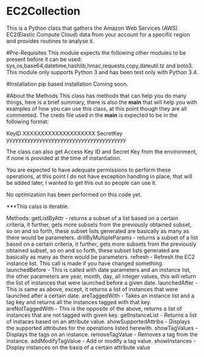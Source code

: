 # EC2Collection
This is a Python class that gathers the Amazon Web Services (AWS) EC2(Elastic Compute Cloud) data from your account for a specific region and provides routines to analyse it.

#Pre-Requisites
This module expects the following other modules to be present before it can be used:
        sys,os,base64,datetime,hashlib,hmac,requests,copy,dateutil.tz and boto3.
This module only supports Python 3 and has been test only with Python 3.4.

#Installation
pip based installation Coming soon.

#About the Methods
This class has methods that can help you do many things, here is a brief summary, there is also the __main__ that will help you with examples of how you can use this class, at this point though they are all commented.
The creds file used in the __main__ is expected to be in the following format:

KeyID   XXXXXXXXXXXXXXXXXXXX
SecretKey       yyyyyyyyyyyyyyyyyyyyyyyyyyyyyyyyyyyyyyyy

The class can also get Access Key ID and Secret Key from the environment, if none is provided at the time of instantiation.

You are expected to have adequate permissions to perform these operations, at this point I do not have exception handling in place, that will be added later, I wanted to get this out so people can use it.

No optimization has been performed on this code yet.

***This calss is iterable.

Methods:
getListByAttr - returns a subset of a list based on a certain criteria,
                it further, gets more subsets from the previously obtained
                subset, so on and so forth, these subset lists generated
                are basically as many as there would be parameters.
drillByMultipleParams - returns a subset of a list based on a certain criteria,
                it further, gets more subsets from the previously obtained
                subset, so on and so forth, these subset lists generated
                are basically as many as there would be parameters.
refresh - Refresh the EC2 instance list. This call is made if you have
                changed something.
launchedBefore - This is called with date parameters and an instance list, the
                other parameters are year, month, day, all integer values,
                this will return the list of instances that were launched
                before a given date.
launchedAfter - This is same as above, except, it returns a list of instances
                that were launched after a certain date.
areTaggedWith - Takes an instance list and a tag key and returns all the
                instances tagged with that key.
areNotTaggedWith - This is the opposite of the above, returns a list of
                        instances that are not tagged with given key.
getInstanceList - Returns a list of instaces based on an attribute value.
showSupportedAttribs - Displays the supported attributes for the operations
                        listed herewith.
showTagValues - Displays the tags on an instance.
removeTagValue - Removes a tag from the instance.
addModifyTagValue - Add or modify a tag value.
showInstances - Display instances on the basis of a certain attribute value
